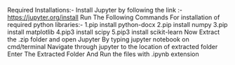 Required Installations:-
Install Jupyter by following the link :- https://jupyter.org/install
Run The Following Commands For installation of required python libraries:-
1.pip install python-docx
2.pip install numpy
3.pip install matplotlib
4.pip3 install scipy
5.pip3 install scikit-learn
Now Extract the .zip folder and open Jupyter By typing jupyter notebook on cmd/terminal
Navigate through jupyter to the location of extracted folder
Enter The Extracted Folder And Run the files with .ipynb extension